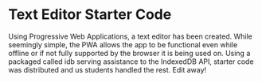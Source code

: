 # Text Editor Starter Code

Using Progressive Web Applications, a text editor has been created. While seemingly simple, the PWA allows the app to be functional even while offline or if not fully supported by the browser it is being used on. Using a packaged called idb serving assistance to the IndexedDB API, starter code was distributed and us students handled the rest. Edit away!

